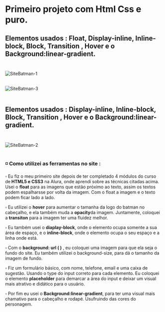 # Primeiro projeto com Html Css e puro.


## Elementos usados : Float, Display-inline, Inline-block, Block, Transition , Hover e o Background:linear-gradient. <br><br>

![SiteBatman-1](https://user-images.githubusercontent.com/114417026/195597163-34dc1eb6-e24c-4c70-9354-28177e1dd9ea.png)
 <br><br>

![SiteBatman-3](https://user-images.githubusercontent.com/114417026/195604948-990972b6-cafc-4998-9fd9-b11fea198323.png)
 <br><br>


## Elementos usados : Display-inline, Inline-block, Block, Transition , Hover e o Background:linear-gradient.<br><br>


![SiteBatman-2](https://user-images.githubusercontent.com/114417026/195597224-775b2737-6dbe-4ad8-ba74-897cfb246518.png)
   <br> <br>
   ### ◽️ Como utilizei as ferramentas no site :

<p> ▫️ Eu fiz o meu primeiro site depois de ter completado 4 módulos do curso de<strong> HTML5 e CSS3</strong> na Alura, onde aprendi sobre as técnicas citadas acima.
  Usei o <strong>float</strong> para as imagens que estão próximo ao texto, assim os textos podem espalharsse por volta da imagem. Com o float a imagem e o texto podem ficar lado a lado.
  
 ▫️ Eu utilizei o <strong>hover</strong> para aumentar o tamanha da logo do batman no cabeçalho, e ela também  muda a <strong> opacity</strong>da imagem. Juntamente, coloquei a <strong>transiton</strong> para a imagem ter uma fluidez melhor.
  
  ▫️ Eu também usei o <strong>diaplay-block</strong>, onde o elemento ocupa somente a sua área de espaço, e o <strong>inline-block</strong>, onde o elemento ocupa o seu espaço e a linha onde está.
  
  ▫️ Com o <strong>background: url ( )</strong> , eu coloquei uma imagem para que ela seja o fundo do site. Eu também utilizei o background-size, para dá o tamanho da imagem de fundo.
  
  ▫️ Fiz um formulário básico, com nome, telefone, email e uma caixa de sugestão. Usando o type do input correto para cada elemento. Eu coloquei o elemento <strong>placeholder</strong> para demarcar a área do input e deixar um visual mais atrativo e didático para o usuário.
  
  ▫️ Por fim eu usei o <strong>Background:linear-gradient</strong>, para ter uma visual mais chamativo para o cabeçalho e rodapé. Usufruindo das cores do personagem.
</p>

